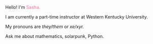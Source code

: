 Hello! I'm <span style="color: #f1729f;">Sasha.</span>

I am currently a part-time instructor at Western Kentucky University.

My pronouns are *they/them* or *xe/xyr.*

Ask me about mathematics, solarpunk, Python.
